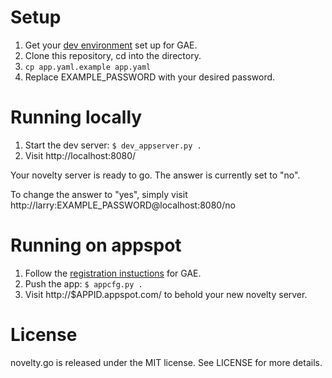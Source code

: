 Setup
===

1. Get your
  [dev environment](https://developers.google.com/appengine/docs/go/gettingstarted/devenvironment)
  set up for GAE.
2. Clone this repository, cd into the directory.
3. ```cp app.yaml.example app.yaml```
4. Replace EXAMPLE_PASSWORD with your desired password.

Running locally
===

1. Start the dev server: ```$ dev_appserver.py .```
2. Visit http://localhost:8080/

Your novelty server is ready to go. The answer is currently set to "no".

To change the answer to "yes", simply visit
http://larry:EXAMPLE_PASSWORD@localhost:8080/no

Running on appspot
===

1. Follow the
   [registration instuctions](https://developers.google.com/appengine/docs/go/gettingstarted/uploading)
   for GAE.
2. Push the app: ```$ appcfg.py .```
3. Visit http://$APPID.appspot.com/ to behold your new novelty server.

License
===

novelty.go is released under the MIT license. See LICENSE for more details.
